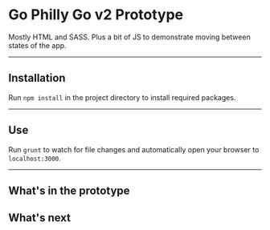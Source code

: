 # Go Philly Go v2 Prototype
Mostly HTML and SASS. Plus a bit of JS to demonstrate moving between states of the app.

---

## Installation
Run `npm install` in the project directory to install required packages.

---

## Use
Run `grunt` to watch for file changes and automatically open your browser to `localhost:3000`.

---

## What's in the prototype


## What's next
